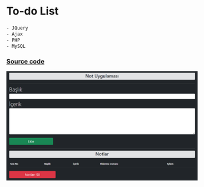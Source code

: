 # To-do List
```
- JQuery
- Ajax
- PHP
- MySQL
```
### <a href="https://github.com/oguzhanuyanik-sr/php-projects/tree/main/src/to-do-list">Source code</a>
<a href="https://github.com/oguzhanuyanik-sr/php-projects/tree/main/src/to-do-list"><img width="600px" src="https://github.com/oguzhanuyanik-sr/php-projects/blob/main/src/to-do-list/screenshot.PNG?raw=true" /></a>
